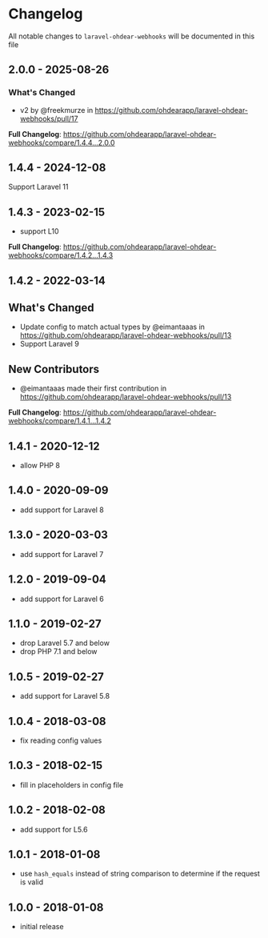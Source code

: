 # Changelog

All notable changes to `laravel-ohdear-webhooks` will be documented in this file

## 2.0.0 - 2025-08-26

### What's Changed

* v2 by @freekmurze in https://github.com/ohdearapp/laravel-ohdear-webhooks/pull/17

**Full Changelog**: https://github.com/ohdearapp/laravel-ohdear-webhooks/compare/1.4.4...2.0.0

## 1.4.4 - 2024-12-08

Support Laravel 11

## 1.4.3 - 2023-02-15

- support L10

**Full Changelog**: https://github.com/ohdearapp/laravel-ohdear-webhooks/compare/1.4.2...1.4.3

## 1.4.2 - 2022-03-14

## What's Changed

- Update config to match actual types by @eimantaaas in https://github.com/ohdearapp/laravel-ohdear-webhooks/pull/13
- Support Laravel 9

## New Contributors

- @eimantaaas made their first contribution in https://github.com/ohdearapp/laravel-ohdear-webhooks/pull/13

**Full Changelog**: https://github.com/ohdearapp/laravel-ohdear-webhooks/compare/1.4.1...1.4.2

## 1.4.1 - 2020-12-12

- allow PHP 8

## 1.4.0 - 2020-09-09

- add support for Laravel 8

## 1.3.0 - 2020-03-03

- add support for Laravel 7

## 1.2.0 - 2019-09-04

- add support for Laravel 6

## 1.1.0 - 2019-02-27

- drop Laravel 5.7 and below
- drop PHP 7.1 and below

## 1.0.5 - 2019-02-27

- add support for Laravel 5.8

## 1.0.4 - 2018-03-08

- fix reading config values

## 1.0.3 - 2018-02-15

- fill in placeholders in config file

## 1.0.2 - 2018-02-08

- add support for L5.6

## 1.0.1 - 2018-01-08

- use `hash_equals` instead of string comparison to determine if the request is valid

## 1.0.0 - 2018-01-08

- initial release
